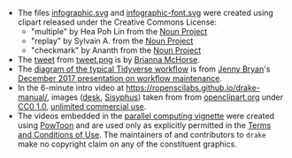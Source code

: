 - The files [infographic.svg](https://github.com/ropensci/drake/blob/master/docs/images/infographic.svg) and [infographic-font.svg](https://github.com/ropensci/drake/blob/master/docs/images/infographic-font.svg) were created using clipart released under the Creative Commons License:
    - "multiple" by Hea Poh Lin from the [Noun Project](https://thenounproject.com/)
    - "replay" by Sylvain A. from the [Noun Project](https://thenounproject.com/)
    - "checkmark" by Ananth from the [Noun Project](https://thenounproject.com/)
- The [tweet](https://twitter.com/fossilosophy/status/966408174470299648) from [tweet.png](https://github.com/ropensci/drake/blob/master/docs/images/tweet.png) is by [Brianna McHorse](https://github.com/bmchorse).
- The [diagram of the typical Tidyverse workflow](https://github.com/ropensci/drake/blob/master/images/tidydag.png) is from [Jenny Bryan](https://github.com/jennybc)'s [December 2017 presentation on workflow maintenance](https://speakerdeck.com/jennybc/zen-and-the-art-of-workflow-maintenance?slide=55).
- In the 6-minute intro video at https://ropenscilabs.github.io/drake-manual/, images ([desk](https://openclipart.org/detail/216179/messy-desk), [Sisyphus](https://openclipart.org/detail/275842/sisyphus-overcoming-silhouette)) taken from from [openclipart.org](https://openclipart.org) under [CC0 1.0](https://creativecommons.org/publicdomain/zero/1.0/), [unlimited commercial use](https://openclipart.org/unlimited-commercial-use-clipart).
- The videos embedded in the [parallel computing vignette](https://ropensci.github.io/drake/articles/parallelism.html) were created using [PowToon](https://www.powtoon.com) and are used only as explicitly permitted in the [Terms and Conditions of Use](https://www.powtoon.com/terms-and-conditions/). The maintainers of and contributors to `drake` make no copyright claim on any of the constituent graphics.

